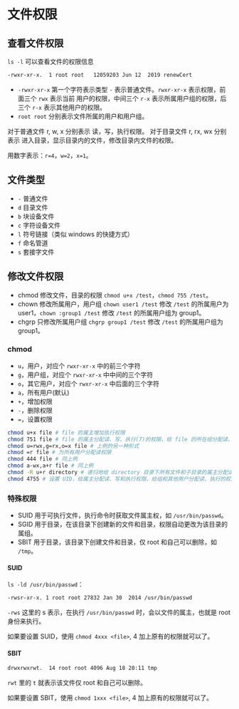# 文件权限

## 查看文件权限

`ls -l` 可以查看文件的权限信息

```bash
-rwxr-xr-x.  1 root root   12059203 Jun 12  2019 renewCert
```

- `-rwxr-xr-x` 第一个字符表示类型 `-` 表示普通文件。`rwxr-xr-x` 表示权限，前面三个 `rwx` 表示当前
用户的权限，中间三个 `r-x` 表示所属用户组的权限，后三个 `r-x` 表示其他用户的权限。
- `root root` 分别表示文件所属的用户和用户组。

对于普通文件 r, w, x 分别表示 读，写，执行权限。
对于目录文件 r, rx, wx 分别表示 进入目录，显示目录内的文件，修改目录内文件的权限。

用数字表示：`r=4`，`w=2`，`x=1`。

## 文件类型

- `-` 普通文件
- `d` 目录文件
- `b` 块设备文件
- `c` 字符设备文件
- `l` 符号链接（类似 windows 的快捷方式）
- `f` 命名管道
- `s` 套接字文件

## 修改文件权限

- chmod 修改文件，目录的权限 `chmod u+x /test`，`chmod 755 /test`。
- chown 修改所属用户，用户组 `chown user1 /test` 修改 `/test` 的所属用户为 user1，`chown :group1 /test` 修改 `/test` 的所属用户组为 group1。
- chgrp 只修改所属用户组 `chgrp group1 /test` 修改 `/test` 的所属用户组为 group1。

### chmod

- `u`，用户，对应个 `rwxr-xr-x` 中的前三个字符
- `g`，用户组，对应个 `rwxr-xr-x` 中中间的三个字符
- `o`，其它用户，对应个 `rwxr-xr-x` 中后面的三个字符
- `a`，所有用户(默认)
- `+`，增加权限
- `-`，删除权限
- `=`，设置权限

```bash
chmod u+x file # file 的属主增加执行权限
chmod 751 file # file 的属主分配读、写、执行(7)的权限，给 file 的所在组分配读、执行(5)的权限，给其他用户分配执行(1)的权限
chmod u=rwx,g=rx,o=x file # 上例的另一种形式
chmod =r file # 为所有用户分配读权限
chmod 444 file # 同上例
chmod a-wx,a+r file # 同上例
chmod -R u+r directory # 递归地给 directory 目录下所有文件和子目录的属主分配读的权限
chmod 4755 # 设置 UID，给属主分配读、写和执行权限，给组和其他用户分配读、执行的权限。
```

### 特殊权限

- SUID 用于可执行文件，执行命令时获取文件属主权，如 `/usr/bin/passwd`。
- SGID 用于目录，在该目录下创建新的文件和目录，权限自动更改为该目录的属组。
- SBIT 用于目录，该目录下创建文件和目录，仅 root 和自己可以删除，如 `/tmp`。

#### SUID

`ls -ld /usr/bin/passwd`：

```bash
-rwsr-xr-x. 1 root root 27832 Jan 30  2014 /usr/bin/passwd
```

`-rws` 这里的 s 表示，在执行 `/usr/bin/passwd` 时，会以文件的属主，也就是 root 身份来执行。

如果要设置 SUID，使用 `chmod 4xxx <file>`, 4 加上原有的权限就可以了。

#### SBIT

```bash
drwxrwxrwt.  14 root root 4096 Aug 18 20:11 tmp
```

`rwt` 里的 `t` 就表示该文件仅 root 和自己可以删除。

如果要设置 SBIT，使用 `chmod 1xxx <file>`, 4 加上原有的权限就可以了。
